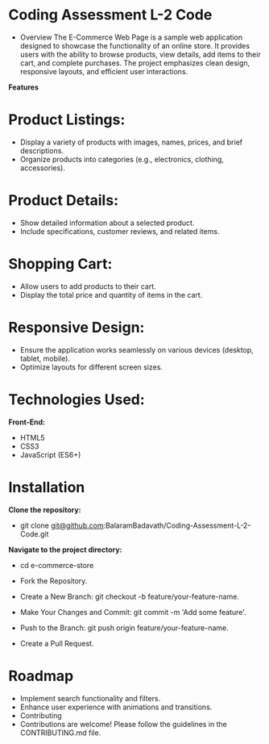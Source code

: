 # Coding Assessment L-2 Code
- Overview
  The E-Commerce Web Page is a sample web application designed to showcase the functionality of an online store. It provides users with the ability to browse products, view details, add items to their cart, and complete purchases. The project emphasizes clean design, responsive layouts, and efficient user interactions.

**Features**
# Product Listings:
- Display a variety of products with images, names, prices, and brief descriptions.
- Organize products into categories (e.g., electronics, clothing, accessories).

# Product Details:
- Show detailed information about a selected product.
- Include specifications, customer reviews, and related items.

# Shopping Cart:
- Allow users to add products to their cart.
- Display the total price and quantity of items in the cart.

# Responsive Design:
- Ensure the application works seamlessly on various devices (desktop, tablet, mobile).
- Optimize layouts for different screen sizes.

# Technologies Used:
**Front-End:**
- HTML5
- CSS3 
- JavaScript (ES6+)

# Installation

**Clone the repository:**
- git clone git@github.com:BalaramBadavath/Coding-Assessment-L-2-Code.git

**Navigate to the project directory:**
- cd e-commerce-store

- Fork the Repository.
- Create a New Branch: git checkout -b feature/your-feature-name.
- Make Your Changes and Commit: git commit -m 'Add some feature'.
- Push to the Branch: git push origin feature/your-feature-name.
- Create a Pull Request.

# Roadmap
- Implement search functionality and filters.
- Enhance user experience with animations and transitions.
- Contributing
- Contributions are welcome! Please follow the guidelines in the CONTRIBUTING.md file.
